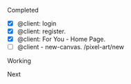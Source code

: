 Completed

- [x] @client: login
- [x] @client: register.
- [x] @client: For You - Home Page.
- [ ] @client - new-canvas. /pixel-art/new

Working

Next

